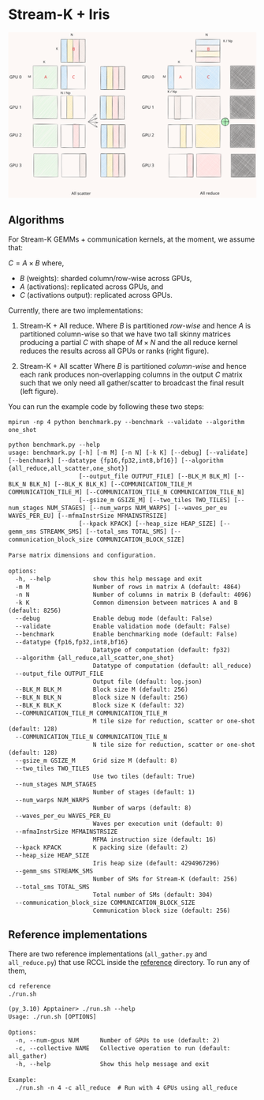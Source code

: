 
# Stream-K + Iris

![dist_gemm](../../images/dist_gemm.excalidraw.svg)

## Algorithms
For Stream-K GEMMs + communication kernels, at the moment, we assume that:

$C = A \times B$
where,
* $B$ (weights): sharded column/row-wise across GPUs,
* $A$ (activations): replicated across GPUs, and
* $C$ (activations output): replicated across GPUs.

Currently, there are two implementations:

1. Stream-K + All reduce.
Where $B$ is partitioned *row-wise* and hence $A$ is partitioned column-wise so that we have two tall skinny matrices producing a partial $C$ with shape of $M \times N$ and the all reduce kernel reduces the results across all GPUs or ranks (right figure).

2. Stream-K + All scatter
Where $B$ is partitioned  *column-wise* and hence each rank produces non-overlapping columns in the output $C$ matrix such that we only need all gather/scatter to broadcast the final result (left figure).


You can run the example code by following these two steps:

```shell
mpirun -np 4 python benchmark.py --benchmark --validate --algorithm one_shot
```

```terminal
python benchmark.py --help
usage: benchmark.py [-h] [-m M] [-n N] [-k K] [--debug] [--validate] [--benchmark] [--datatype {fp16,fp32,int8,bf16}] [--algorithm {all_reduce,all_scatter,one_shot}]
                    [--output_file OUTPUT_FILE] [--BLK_M BLK_M] [--BLK_N BLK_N] [--BLK_K BLK_K] [--COMMUNICATION_TILE_M COMMUNICATION_TILE_M] [--COMMUNICATION_TILE_N COMMUNICATION_TILE_N]
                    [--gsize_m GSIZE_M] [--two_tiles TWO_TILES] [--num_stages NUM_STAGES] [--num_warps NUM_WARPS] [--waves_per_eu WAVES_PER_EU] [--mfmaInstrSize MFMAINSTRSIZE]
                    [--kpack KPACK] [--heap_size HEAP_SIZE] [--gemm_sms STREAMK_SMS] [--total_sms TOTAL_SMS] [--communication_block_size COMMUNICATION_BLOCK_SIZE]

Parse matrix dimensions and configuration.

options:
  -h, --help            show this help message and exit
  -m M                  Number of rows in matrix A (default: 4864)
  -n N                  Number of columns in matrix B (default: 4096)
  -k K                  Common dimension between matrices A and B (default: 8256)
  --debug               Enable debug mode (default: False)
  --validate            Enable validation mode (default: False)
  --benchmark           Enable benchmarking mode (default: False)
  --datatype {fp16,fp32,int8,bf16}
                        Datatype of computation (default: fp32)
  --algorithm {all_reduce,all_scatter,one_shot}
                        Datatype of computation (default: all_reduce)
  --output_file OUTPUT_FILE
                        Output file (default: log.json)
  --BLK_M BLK_M         Block size M (default: 256)
  --BLK_N BLK_N         Block size N (default: 256)
  --BLK_K BLK_K         Block size K (default: 32)
  --COMMUNICATION_TILE_M COMMUNICATION_TILE_M
                        M tile size for reduction, scatter or one-shot (default: 128)
  --COMMUNICATION_TILE_N COMMUNICATION_TILE_N
                        N tile size for reduction, scatter or one-shot (default: 128)
  --gsize_m GSIZE_M     Grid size M (default: 8)
  --two_tiles TWO_TILES
                        Use two tiles (default: True)
  --num_stages NUM_STAGES
                        Number of stages (default: 1)
  --num_warps NUM_WARPS
                        Number of warps (default: 8)
  --waves_per_eu WAVES_PER_EU
                        Waves per execution unit (default: 0)
  --mfmaInstrSize MFMAINSTRSIZE
                        MFMA instruction size (default: 16)
  --kpack KPACK         K packing size (default: 2)
  --heap_size HEAP_SIZE
                        Iris heap size (default: 4294967296)
  --gemm_sms STREAMK_SMS
                        Number of SMs for Stream-K (default: 256)
  --total_sms TOTAL_SMS
                        Total number of SMs (default: 304)
  --communication_block_size COMMUNICATION_BLOCK_SIZE
                        Communication block size (default: 256)
```


## Reference implementations

There are two reference implementations (`all_gather.py` and `all_reduce.py`) that use RCCL inside the [reference](./reference/) directory. To run any of them,

```shell
cd reference
./run.sh
```

```terminal
(py_3.10) Apptainer> ./run.sh --help
Usage: ./run.sh [OPTIONS]

Options:
  -n, --num-gpus NUM      Number of GPUs to use (default: 2)
  -c, --collective NAME   Collective operation to run (default: all_gather)
  -h, --help              Show this help message and exit

Example:
  ./run.sh -n 4 -c all_reduce  # Run with 4 GPUs using all_reduce
```